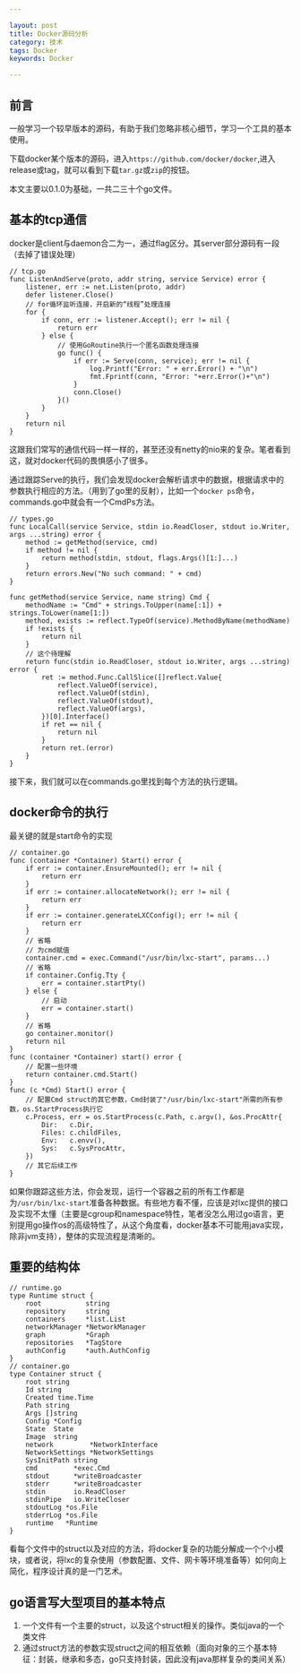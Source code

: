 ```yaml
---

layout: post
title: Docker源码分析
category: 技术
tags: Docker
keywords: Docker

---
```


## 前言

一般学习一个较早版本的源码，有助于我们忽略非核心细节，学习一个工具的基本使用。

下载docker某个版本的源码，进入`https://github.com/docker/docker`,进入release或tag，就可以看到下载`tar.gz`或`zip`的按钮。

本文主要以0.1.0为基础，一共二三十个go文件。


## 基本的tcp通信

docker是client与daemon合二为一，通过flag区分。其server部分源码有一段（去掉了错误处理）
    
    // tcp.go
    func ListenAndServe(proto, addr string, service Service) error {
    	listener, err := net.Listen(proto, addr)
    	defer listener.Close()
    	// for循环监听连接，开启新的“线程”处理连接
    	for {
    		if conn, err := listener.Accept(); err != nil {
    			return err
    		} else {
    		    // 使用GoRoutine执行一个匿名函数处理连接
    			go func() {
    				if err := Serve(conn, service); err != nil {
    					log.Printf("Error: " + err.Error() + "\n")
    					fmt.Fprintf(conn, "Error: "+err.Error()+"\n")
    				}
    				conn.Close()
    			}()
    		}
    	}
    	return nil
    }

这跟我们常写的通信代码一样一样的，甚至还没有netty的nio来的复杂。笔者看到这，就对docker代码的畏惧感小了很多。

通过跟踪Serve的执行，我们会发现docker会解析请求中的数据，根据请求中的参数执行相应的方法。（用到了go里的反射），比如一个`docker ps`命令，commands.go中就会有一个CmdPs方法。

    // types.go
    func LocalCall(service Service, stdin io.ReadCloser, stdout io.Writer, args ...string) error {
    	method := getMethod(service, cmd)
    	if method != nil {
    		return method(stdin, stdout, flags.Args()[1:]...)
    	}
    	return errors.New("No such command: " + cmd)
    }
    
    func getMethod(service Service, name string) Cmd {
    	methodName := "Cmd" + strings.ToUpper(name[:1]) + strings.ToLower(name[1:])
    	method, exists := reflect.TypeOf(service).MethodByName(methodName)
    	if !exists {
    		return nil
    	}
    	// 这个待理解
    	return func(stdin io.ReadCloser, stdout io.Writer, args ...string) error {
    		ret := method.Func.CallSlice([]reflect.Value{
    			reflect.ValueOf(service),
    			reflect.ValueOf(stdin),
    			reflect.ValueOf(stdout),
    			reflect.ValueOf(args),
    		})[0].Interface()
    		if ret == nil {
    			return nil
    		}
    		return ret.(error)
    	}
    }

接下来，我们就可以在commands.go里找到每个方法的执行逻辑。

## docker命令的执行

最关键的就是start命令的实现


    // container.go
    func (container *Container) Start() error {
        if err := container.EnsureMounted(); err != nil {
		    return err
	    }
    	if err := container.allocateNetwork(); err != nil {
    		return err
    	}
    	if err := container.generateLXCConfig(); err != nil {
    		return err
    	}
    	// 省略
    	// 为cmd赋值
    	container.cmd = exec.Command("/usr/bin/lxc-start", params...)
    	// 省略
    	if container.Config.Tty {
		    err = container.startPty()
    	} else {
    	    // 启动
    		err = container.start()
    	}
        // 省略
    	go container.monitor()
	    return nil
    }
    func (container *Container) start() error {
    	// 配置一些环境
    	return container.cmd.Start()
    }
    func (c *Cmd) Start() error {
    	// 配置Cmd struct的其它参数，Cmd封装了"/usr/bin/lxc-start"所需的所有参数，os.StartProcess执行它
    	c.Process, err = os.StartProcess(c.Path, c.argv(), &os.ProcAttr{
    		Dir:   c.Dir,
    		Files: c.childFiles,
    		Env:   c.envv(),
    		Sys:   c.SysProcAttr,
    	})
    	// 其它后续工作
    }
    
如果你跟踪这些方法，你会发现，运行一个容器之前的所有工作都是为`/usr/bin/lxc-start`准备各种数据。有些地方看不懂，应该是对lxc提供的接口及实现不太懂（主要是cgroup和namespace特性，笔者没怎么用过go语言，更别提用go操作os的高级特性了，从这个角度看，docker基本不可能用java实现，除非jvm支持），整体的实现流程是清晰的。


## 重要的结构体

    // runtime.go
    type Runtime struct {
    	root           string
    	repository     string
    	containers     *list.List
    	networkManager *NetworkManager
    	graph          *Graph
    	repositories   *TagStore
    	authConfig     *auth.AuthConfig
    }
    // container.go
    type Container struct {
    	root string
    	Id string
    	Created time.Time
    	Path string
    	Args []string
    	Config *Config
    	State  State
    	Image  string
    	network         *NetworkInterface
    	NetworkSettings *NetworkSettings
    	SysInitPath string
    	cmd         *exec.Cmd
    	stdout      *writeBroadcaster
    	stderr      *writeBroadcaster
    	stdin       io.ReadCloser
    	stdinPipe   io.WriteCloser
    	stdoutLog *os.File
    	stderrLog *os.File
    	runtime   *Runtime
    }
    
看每个文件中的struct以及对应的方法，将docker复杂的功能分解成一个个小模块，或者说，将lxc的复杂使用（参数配置、文件、网卡等环境准备等）如何向上简化，程序设计真的是一门艺术。
    
## go语言写大型项目的基本特点

1. 一个文件有一个主要的struct，以及这个struct相关的操作。类似java的一个类文件
2. 通过struct方法的参数实现struct之间的相互依赖（面向对象的三个基本特征：封装，继承和多态，go只支持封装，因此没有java那样复杂的类间关系）
